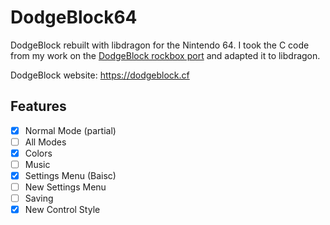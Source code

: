 # DodgeBlock64
DodgeBlock rebuilt with libdragon for the Nintendo 64. I took the C code from my work 
on the [DodgeBlock rockbox port](https://github.com/othello777/rockbox) and adapted it to 
libdragon. 

DodgeBlock website: https://dodgeblock.cf
## Features
- [x] Normal Mode (partial)
- [ ] All Modes
- [x] Colors
- [ ] Music
- [x] Settings Menu (Baisc)
- [ ] New Settings Menu
- [ ] Saving
- [x] New Control Style
